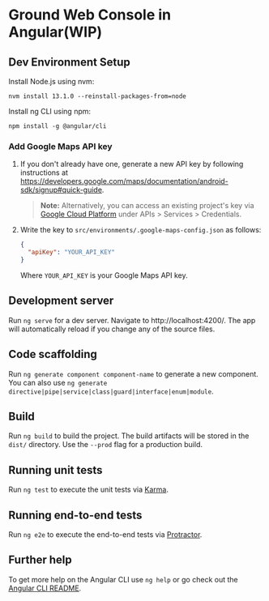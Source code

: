 # Ground Web Console in Angular(WIP)

## Dev Environment Setup

Install Node.js using nvm:

```
nvm install 13.1.0 --reinstall-packages-from=node
```

Install ng CLI using npm:

```
npm install -g @angular/cli
```

### Add Google Maps API key

1. If you don't already have one, generate a new API key by following instructions at https://developers.google.com/maps/documentation/android-sdk/signup#quick-guide.

    > **Note:** Alternatively, you can access an existing project's key via [Google Cloud
    > Platform](https://console.cloud.google.com/) under APIs \> Services \>
    > Credentials.

2. Write the key to `src/environments/.google-maps-config.json` as follows:

    ```json
    {
      "apiKey": "YOUR_API_KEY"
    }
    ```
    Where `YOUR_API_KEY` is your Google Maps API key.

## Development server

Run `ng serve` for a dev server. Navigate to http://localhost:4200/. The app
will automatically reload if you change any of the source files.

## Code scaffolding

Run `ng generate component component-name` to generate a new component. You can
also use `ng generate directive|pipe|service|class|guard|interface|enum|module`.

## Build

Run `ng build` to build the project. The build artifacts will be stored in the
`dist/` directory. Use the `--prod` flag for a production build.

## Running unit tests

Run `ng test` to execute the unit tests via
[Karma](https://karma-runner.github.io).

## Running end-to-end tests

Run `ng e2e` to execute the end-to-end tests via
[Protractor](http://www.protractortest.org/).

## Further help

To get more help on the Angular CLI use `ng help` or go check out the [Angular
CLI README](https://github.com/angular/angular-cli/blob/master/README.md).
